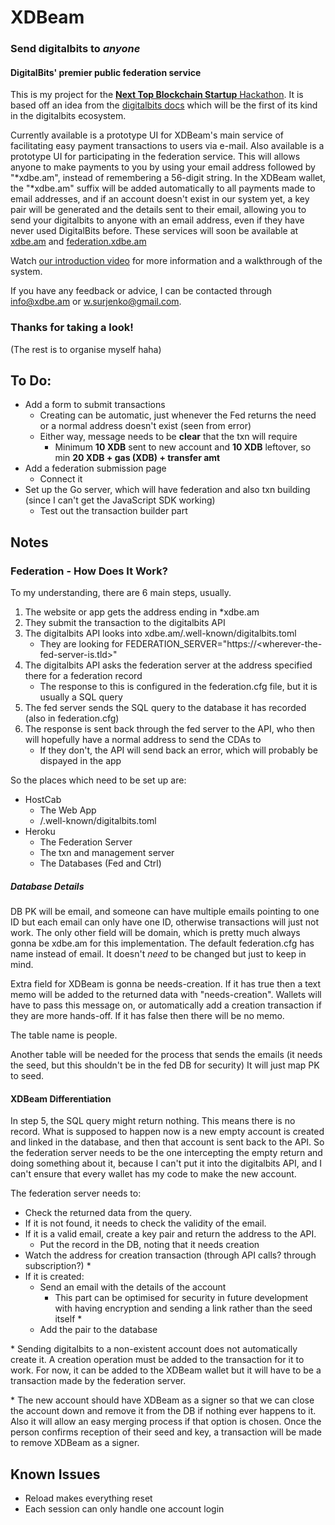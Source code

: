 # XDBeam

### Send digitalbits to *anyone*

#### DigitalBits' premier public federation service

This is my project for the [**Next Top Blockchain Startup** Hackathon][1].
It is based off an idea from the [digitalbits docs][2] which will be the first of its kind in the digitalbits ecosystem.

Currently available is a prototype UI for XDBeam's main service of facilitating easy payment transactions to users via e-mail.
Also available is a prototype UI for participating in the federation service. 
This will allows anyone to make payments to you by using your email address followed by "\*xdbe.am", instead of remembering a 56-digit string.
In the XDBeam wallet, the "\*xdbe.am" suffix will be added automatically to all payments made to email addresses, and if an account doesn't exist in our system yet, a key pair will be generated and the details sent to their email, allowing you to send your digitalbits to anyone with an email address, even if they have never used DigitalBits before.
These services will soon be available at [xdbe.am][3] and [federation.xdbe.am][5]

Watch [our introduction video][4] for more information and a walkthrough of the system.

If you have any feedback or advice, I can be contacted through info@xdbe.am or w.surjenko@gmail.com.

[1]: https://topblockchainstartup.com/
[2]: https://developer.digitalbits.io/guides/things-to-build.html#digitalbits-to-any-email-address
[3]: https://xdbe.am
[4]: /# "It's not here yet hehe"
[5]: https://federation.xdbe.am

### Thanks for taking a look!





(The rest is to organise myself haha)

## To Do:

- Add a form to submit transactions
  - Creating can be automatic, just whenever the Fed returns the need or a normal address doesn't exist (seen from error)
  - Either way, message needs to be **clear** that the txn will require 
    - Minimum **10 XDB** sent to new account and **10 XDB** leftover, so min **20 XDB + gas (XDB) + transfer amt**
- Add a federation submission page
  - Connect it
- Set up the Go server, which will have federation and also txn building (since I can't get the JavaScript SDK working)
  - Test out the transaction builder part

## Notes

### Federation - How Does It Work?

To my understanding, there are 6 main steps, usually.

1. The website or app gets the address ending in *xdbe.am
2. They submit the transaction to the digitalbits API
3. The digitalbits API looks into xdbe.am/.well-known/digitalbits.toml
   - They are looking for FEDERATION_SERVER="https://<wherever-the-fed-server-is.tld>"
4. The digitalbits API asks the federation server at the address specified there for a federation record
    - The response to this is configured in the federation.cfg file, but it is usually a SQL query
5. The fed server sends the SQL query to the database it has recorded (also in federation.cfg)
6. The response is sent back through the fed server to the API, who then will hopefully have a normal address to send the CDAs to
   - If they don't, the API will send back an error, which will probably be dispayed in the app

So the places which need to be set up are:
- HostCab
  - The Web App
  - /.well-known/digitalbits.toml
- Heroku
  - The Federation Server
  - The txn and management server
  - The Databases (Fed and Ctrl)

##### Database Details

DB PK will be email, and someone can have multiple emails pointing to one ID but each email can only have one ID, otherwise transactions will just not work.
The only other field will be domain, which is pretty much always gonna be xdbe.am for this implementation.
The default federation.cfg has name instead of email. It doesn't *need* to be changed but just to keep in mind.

Extra field for XDBeam is gonna be needs-creation.
If it has true then a text memo will be added to the returned data with "needs-creation".
  Wallets will have to pass this message on, or automatically add a creation transaction if they are more hands-off.
If it has false then there will be no memo.

The table name is people.

Another table will be needed for the process that sends the emails (it needs the seed, but this shouldn't be in the fed DB for security)
It will just map PK to seed.

#### XDBeam Differentiation

In step 5, the SQL query might return nothing. This means there is no record.
What is supposed to happen now is a new empty account is created and linked in the database, and then that account is sent back to the API.
So the federation server needs to be the one intercepting the empty return and doing something about it, 
because I can't put it into the digitalbits API, and I can't ensure that every wallet has my code to make the new account.

The federation server needs to: 
- Check the returned data from the query.
- If it is not found, it needs to check the validity of the email.
- If it is a valid email, create a key pair and return the address to the API.
  - Put the record in the DB, noting that it needs creation
- Watch the address for creation transaction (through API calls? through subscription?) \*
- If it is created:
  - Send an email with the details of the account
    - This part can be optimised for security in future development with having encryption and sending a link rather than the seed itself \*
  - Add the pair to the database
  
\* Sending digitalbits to a non-existent account does not automatically create it.
A creation operation must be added to the transaction for it to work.
For now, it can be added to the XDBeam wallet but it will have to be a transaction made by the federation server.
  
\* The new account should have XDBeam as a signer so that we can close the account down and remove it from the DB if nothing ever happens to it.
Also it will allow an easy merging process if that option is chosen.
Once the person confirms reception of their seed and key, a transaction will be made to remove XDBeam as a signer.

## Known Issues

- Reload makes everything reset
- Each session can only handle one account login
